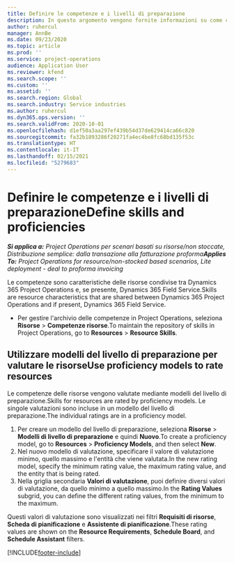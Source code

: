 ```yaml
---
title: Definire le competenze e i livelli di preparazione
description: In questo argomento vengono fornite informazioni su come configurare i modelli del livello di preparazione per valutare le risorse.
author: ruhercul
manager: AnnBe
ms.date: 09/23/2020
ms.topic: article
ms.prod: ''
ms.service: project-operations
audience: Application User
ms.reviewer: kfend
ms.search.scope: ''
ms.custom: ''
ms.assetid: ''
ms.search.region: Global
ms.search.industry: Service industries
ms.author: ruhercul
ms.dyn365.ops.version: ''
ms.search.validFrom: 2020-10-01
ms.openlocfilehash: d1ef50a3aa297ef439b54d37de629414ca66c820
ms.sourcegitcommit: fa32b1893286f20271fa4ec4be8fc68bd135f53c
ms.translationtype: HT
ms.contentlocale: it-IT
ms.lasthandoff: 02/15/2021
ms.locfileid: "5279683"
---
```

# <a name="define-skills-and-proficiencies"></a><span data-ttu-id="e49c6-103">Definire le competenze e i livelli di preparazione</span><span class="sxs-lookup"><span data-stu-id="e49c6-103">Define skills and proficiencies</span></span>

<span data-ttu-id="e49c6-104">_**Si applica a:** Project Operations per scenari basati su risorse/non stoccate, Distribuzione semplice: dalla transazione alla fatturazione proforma_</span><span class="sxs-lookup"><span data-stu-id="e49c6-104">_**Applies To:** Project Operations for resource/non-stocked based scenarios, Lite deployment - deal to proforma invoicing_</span></span>

<span data-ttu-id="e49c6-105">Le competenze sono caratteristiche delle risorse condivise tra Dynamics 365 Project Operations e, se presente, Dynamics 365 Field Service.</span><span class="sxs-lookup"><span data-stu-id="e49c6-105">Skills are resource characteristics that are shared between Dynamics 365 Project Operations and if present, Dynamics 365 Field Service.</span></span> 

- <span data-ttu-id="e49c6-106">Per gestire l'archivio delle competenze in Project Operations, seleziona **Risorse** \> **Competenze risorse**.</span><span class="sxs-lookup"><span data-stu-id="e49c6-106">To maintain the repository of skills in Project Operations, go to **Resources** \> **Resource Skills**.</span></span> 

## <a name="use-proficiency-models-to-rate-resources"></a><span data-ttu-id="e49c6-107">Utilizzare modelli del livello di preparazione per valutare le risorse</span><span class="sxs-lookup"><span data-stu-id="e49c6-107">Use proficiency models to rate resources</span></span>

<span data-ttu-id="e49c6-108">Le competenze delle risorse vengono valutate mediante modelli del livello di preparazione.</span><span class="sxs-lookup"><span data-stu-id="e49c6-108">Skills for resources are rated by proficiency models.</span></span> <span data-ttu-id="e49c6-109">Le singole valutazioni sono incluse in un modello del livello di preparazione.</span><span class="sxs-lookup"><span data-stu-id="e49c6-109">The individual ratings are in a proficiency model.</span></span> 

1. <span data-ttu-id="e49c6-110">Per creare un modello del livello di preparazione, seleziona **Risorse** \> **Modelli di livello di preparazione** e quindi **Nuovo**.</span><span class="sxs-lookup"><span data-stu-id="e49c6-110">To create a proficiency model, go to **Resources** \> **Proficiency Models**, and then select **New**.</span></span>
2. <span data-ttu-id="e49c6-111">Nel nuovo modello di valutazione, specificare il valore di valutazione minimo, quello massimo e l'entità che viene valutata.</span><span class="sxs-lookup"><span data-stu-id="e49c6-111">In the new rating model, specify the minimum rating value, the maximum rating value, and the entity that is being rated.</span></span>
3. <span data-ttu-id="e49c6-112">Nella griglia secondaria **Valori di valutazione**, puoi definire diversi valori di valutazione, da quello minimo a quello massimo.</span><span class="sxs-lookup"><span data-stu-id="e49c6-112">In the **Rating Values** subgrid, you can define the different rating values, from the minimum to the maximum.</span></span>


<span data-ttu-id="e49c6-113">Questi valori di valutazione sono visualizzati nei filtri **Requisiti di risorse**, **Scheda di pianificazione** e **Assistente di pianificazione**.</span><span class="sxs-lookup"><span data-stu-id="e49c6-113">These rating values are shown on the **Resource Requirements**, **Schedule Board**, and **Schedule Assistant** filters.</span></span>


[!INCLUDE[footer-include](../includes/footer-banner.md)]